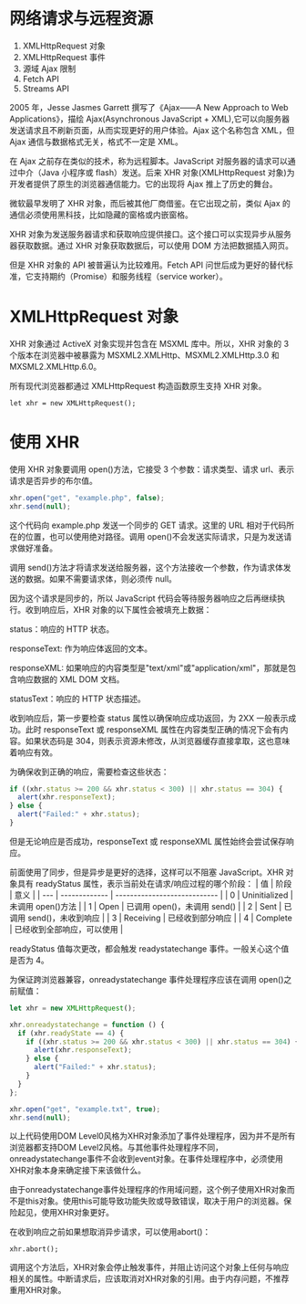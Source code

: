# 网络请求与远程资源

1. XMLHttpRequest 对象
2. XMLHttpRequest 事件
3. 源域 Ajax 限制
4. Fetch API
5. Streams API

2005 年，Jesse Jasmes Garrett 撰写了《Ajax——A New Approach to Web Applications》，描绘 Ajax(Asynchronous JavaScript + XML),它可以向服务器发送请求且不刷新页面，从而实现更好的用户体验。Ajax 这个名称包含 XML，但 Ajax 通信与数据格式无关，格式不一定是 XML。

在 Ajax 之前存在类似的技术，称为远程脚本。JavaScript 对服务器的请求可以通过中介（Java 小程序或 flash）发送。后来 XHR 对象(XMLHttpRequest 对象)为开发者提供了原生的浏览器通信能力。它的出现将 Ajax 推上了历史的舞台。

微软最早发明了 XHR 对象，而后被其他厂商借鉴。在它出现之前，类似 Ajax 的通信必须使用黑科技，比如隐藏的窗格或内嵌窗格。

XHR 对象为发送服务器请求和获取响应提供接口。这个接口可以实现异步从服务器获取数据。通过 XHR 对象获取数据后，可以使用 DOM 方法把数据插入网页。

但是 XHR 对象的 API 被普遍认为比较难用。Fetch API 问世后成为更好的替代标准，它支持期约（Promise）和服务线程（service worker）。

# XMLHttpRequest 对象

XHR 对象通过 ActiveX 对象实现并包含在 MSXML 库中。所以，XHR 对象的 3 个版本在浏览器中被暴露为 MSXML2.XMLHttp、MSXML2.XMLHttp.3.0
和 MXSML2.XMLHttp.6.0。

所有现代浏览器都通过 XMLHttpRequest 构造函数原生支持 XHR 对象。

```
let xhr = new XMLHttpRequest();
```

# 使用 XHR

使用 XHR 对象要调用 open()方法，它接受 3 个参数：请求类型、请求 url、表示请求是否异步的布尔值。

```js
xhr.open("get", "example.php", false);
xhr.send(null);
```

这个代码向 example.php 发送一个同步的 GET 请求。这里的 URL 相对于代码所在的位置，也可以使用绝对路径。调用 open()不会发送实际请求，只是为发送请求做好准备。

调用 send()方法才将请求发送给服务器，这个方法接收一个参数，作为请求体发送的数据。如果不需要请求体，则必须传 null。

因为这个请求是同步的，所以 JavaScript 代码会等待服务器响应之后再继续执行。收到响应后，XHR 对象的以下属性会被填充上数据：

status：响应的 HTTP 状态。

responseText: 作为响应体返回的文本。

responseXML: 如果响应的内容类型是"text/xml"或"application/xml"，那就是包含响应数据的 XML DOM 文档。

statusText：响应的 HTTP 状态描述。

收到响应后，第一步要检查 status 属性以确保响应成功返回，为 2XX 一般表示成功。此时 responseText 或 responseXML 属性在内容类型正确的情况下会有内容。如果状态码是 304，则表示资源未修改，从浏览器缓存直接拿取，这也意味着响应有效。

为确保收到正确的响应，需要检查这些状态：

```js
if ((xhr.status >= 200 && xhr.status < 300) || xhr.status == 304) {
  alert(xhr.responseText);
} else {
  alert("Failed:" + xhr.status);
}
```

但是无论响应是否成功，responseText 或 responseXML 属性始终会尝试保存响应。

前面使用了同步，但是异步是更好的选择，这样可以不阻塞 JavaScript。XHR 对象具有 readyStatus 属性，表示当前处在请求/响应过程的哪个阶段：
| 值 | 阶段 | 意义 |
| --- | ------------- | ---------------------------- |
| 0 | Uninitialized | 未调用 open()方法 |
| 1 | Open | 已调用 open()，未调用 send() |
| 2 | Sent | 已调用 send()，未收到响应 |
| 3 | Receiving | 已经收到部分响应 |
| 4 | Complete | 已经收到全部响应，可以使用 |

readyStatus 值每次更改，都会触发 readystatechange 事件。一般关心这个值是否为 4。

为保证跨浏览器兼容，onreadystatechange 事件处理程序应该在调用 open()之前赋值：

```js
let xhr = new XMLHttpRequest();

xhr.onreadystatechange = function () {
  if (xhr.readyState == 4) {
    if ((xhr.status >= 200 && xhr.status < 300) || xhr.status == 304) {
      alert(xhr.responseText);
    } else {
      alert("Failed:" + xhr.status);
    }
  }
};

xhr.open("get", "example.txt", true);
xhr.send(null);
```

以上代码使用DOM Level0风格为XHR对象添加了事件处理程序，因为并不是所有浏览器都支持DOM Level2风格。与其他事件处理程序不同，onreadystatechange事件不会收到event对象。在事件处理程序中，必须使用XHR对象本身来确定接下来该做什么。

由于onreadystatechange事件处理程序的作用域问题，这个例子使用XHR对象而不是this对象。使用this可能导致功能失败或导致错误，取决于用户的浏览器。保险起见，使用XHR对象更好。

在收到响应之前如果想取消异步请求，可以使用abort()：
```
xhr.abort();
```
调用这个方法后，XHR对象会停止触发事件，并阻止访问这个对象上任何与响应相关的属性。中断请求后，应该取消对XHR对象的引用。由于内存问题，不推荐重用XHR对象。